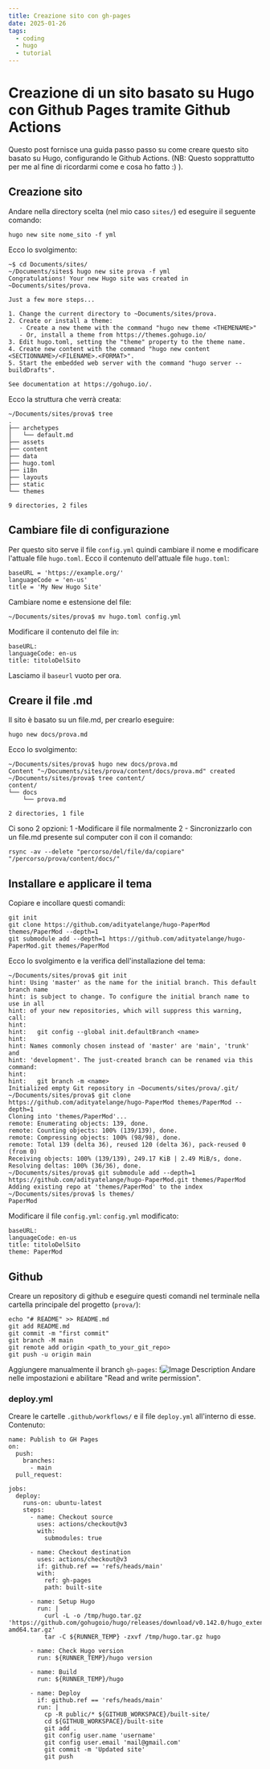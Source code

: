 ```yaml
---
title: Creazione sito con gh-pages
date: 2025-01-26
tags:
  - coding
  - hugo
  - tutorial
---
```

# Creazione di un sito basato su Hugo con Github Pages tramite Github Actions
Questo post fornisce una guida passo passo su come creare questo sito basato su Hugo, configurando le Github Actions. (NB: Questo sopprattutto per me al fine di ricordarmi come e cosa ho fatto :) ).
## Creazione sito
Andare nella directory scelta (nel mio caso `sites/`) ed eseguire il seguente comando:
```
hugo new site nome_sito -f yml
```
Ecco lo svolgimento:
```
~$ cd Documents/sites/
~/Documents/sites$ hugo new site prova -f yml
Congratulations! Your new Hugo site was created in ~Documents/sites/prova.

Just a few more steps...

1. Change the current directory to ~Documents/sites/prova.
2. Create or install a theme:
   - Create a new theme with the command "hugo new theme <THEMENAME>"
   - Or, install a theme from https://themes.gohugo.io/
3. Edit hugo.toml, setting the "theme" property to the theme name.
4. Create new content with the command "hugo new content <SECTIONNAME>/<FILENAME>.<FORMAT>".
5. Start the embedded web server with the command "hugo server --buildDrafts".

See documentation at https://gohugo.io/.
```
Ecco la struttura che verrà creata:
```
~/Documents/sites/prova$ tree
.
├── archetypes
│   └── default.md
├── assets
├── content
├── data
├── hugo.toml
├── i18n
├── layouts
├── static
└── themes

9 directories, 2 files
```
## Cambiare file di configurazione
Per questo sito serve il file `config.yml` quindi cambiare il nome e modificare l'attuale file `hugo.toml`. 
Ecco il contenuto dell'attuale file `hugo.toml`:
```
baseURL = 'https://example.org/'
languageCode = 'en-us'
title = 'My New Hugo Site'
```
Cambiare nome e estensione del file:
```
~/Documents/sites/prova$ mv hugo.toml config.yml
```
Modificare il contenuto del file in:
```
baseURL:
languageCode: en-us
title: titoloDelSito
```
Lasciamo il `baseurl` vuoto per ora.
## Creare il file .md
Il sito è basato su un file.md, per crearlo eseguire:
```
hugo new docs/prova.md
```
Ecco lo svolgimento:
```
~/Documents/sites/prova$ hugo new docs/prova.md
Content "~/Documents/sites/prova/content/docs/prova.md" created
~/Documents/sites/prova$ tree content/
content/
└── docs
    └── prova.md
    
2 directories, 1 file
```
Ci sono 2 opzioni:
1 -Modificare il file normalmente
2 - Sincronizzarlo con un file.md presente sul computer con il con il comando:
```
rsync -av --delete "percorso/del/file/da/copiare" "/percorso/prova/content/docs/"
```
## Installare e applicare il tema
Copiare e incollare questi comandi:
```
git init
git clone https://github.com/adityatelange/hugo-PaperMod themes/PaperMod --depth=1
git submodule add --depth=1 https://github.com/adityatelange/hugo-PaperMod.git themes/PaperMod
```
Ecco lo svolgimento e la verifica dell'installazione del tema:
```
~/Documents/sites/prova$ git init
hint: Using 'master' as the name for the initial branch. This default branch name
hint: is subject to change. To configure the initial branch name to use in all
hint: of your new repositories, which will suppress this warning, call:
hint: 
hint: 	git config --global init.defaultBranch <name>
hint: 
hint: Names commonly chosen instead of 'master' are 'main', 'trunk' and
hint: 'development'. The just-created branch can be renamed via this command:
hint: 
hint: 	git branch -m <name>
Initialized empty Git repository in ~Documents/sites/prova/.git/
~/Documents/sites/prova$ git clone https://github.com/adityatelange/hugo-PaperMod themes/PaperMod --depth=1
Cloning into 'themes/PaperMod'...
remote: Enumerating objects: 139, done.
remote: Counting objects: 100% (139/139), done.
remote: Compressing objects: 100% (98/98), done.
remote: Total 139 (delta 36), reused 120 (delta 36), pack-reused 0 (from 0)
Receiving objects: 100% (139/139), 249.17 KiB | 2.49 MiB/s, done.
Resolving deltas: 100% (36/36), done.
~/Documents/sites/prova$ git submodule add --depth=1 https://github.com/adityatelange/hugo-PaperMod.git themes/PaperMod
Adding existing repo at 'themes/PaperMod' to the index
~/Documents/sites/prova$ ls themes/
PaperMod
```
Modificare il file `config.yml`:
`config.yml` modificato:
```
baseURL:
languageCode: en-us
title: titoloDelSito
theme: PaperMod
```
## Github
Creare un repository di github e eseguire questi comandi nel terminale nella cartella principale del progetto (`prova/`):
```
echo "# README" >> README.md
git add README.md
git commit -m "first commit"
git branch -M main
git remote add origin <path_to_your_git_repo>
git push -u origin main
```
Aggiungere manualmente il branch `gh-pages`:
!![Image Description](/images/gh-pages.png)
Andare nelle impostazioni e abilitare "Read and write permission".
### deploy.yml
Creare le cartelle `.github/workflows/` e il file `deploy.yml` all'interno di esse.
Contenuto:
```
name: Publish to GH Pages
on:
  push:
    branches:
      - main
  pull_request:

jobs:
  deploy:
    runs-on: ubuntu-latest
    steps:
      - name: Checkout source
        uses: actions/checkout@v3
        with:
          submodules: true

      - name: Checkout destination
        uses: actions/checkout@v3
        if: github.ref == 'refs/heads/main'
        with:
          ref: gh-pages
          path: built-site

      - name: Setup Hugo
        run: |
          curl -L -o /tmp/hugo.tar.gz 'https://github.com/gohugoio/hugo/releases/download/v0.142.0/hugo_extended_0.142.0_linux-amd64.tar.gz'
          tar -C ${RUNNER_TEMP} -zxvf /tmp/hugo.tar.gz hugo

      - name: Check Hugo version
        run: ${RUNNER_TEMP}/hugo version

      - name: Build
        run: ${RUNNER_TEMP}/hugo

      - name: Deploy
        if: github.ref == 'refs/heads/main'
        run: |
          cp -R public/* ${GITHUB_WORKSPACE}/built-site/
          cd ${GITHUB_WORKSPACE}/built-site
          git add .
          git config user.name 'username'
          git config user.email 'mail@gmail.com'
          git commit -m 'Updated site'
          git push
```
